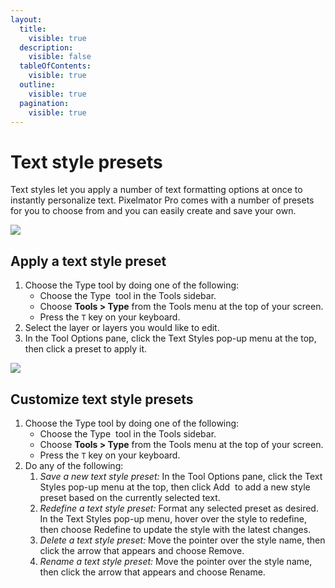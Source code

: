 ```yaml
---
layout:
  title:
    visible: true
  description:
    visible: false
  tableOfContents:
    visible: true
  outline:
    visible: true
  pagination:
    visible: true
---
```


# Text style presets

Text styles let you apply a number of text formatting options at once to instantly personalize text. Pixelmator Pro comes with a number of presets for you to choose from and you can easily create and save your own.

![](https://help.pixelmator.com/pixelmator-pro/3.5/assets/English/1655132714000.jpeg)

## Apply a text style preset

1. Choose the Type tool by doing one of the following:
   * Choose the Type <img src="https://help.pixelmator.com/pixelmator-pro/3.5/assets/English/1580998705000.png" alt="" data-size="line"> tool in the Tools sidebar.
   * Choose **Tools > Type** from the Tools menu at the top of your screen.
   * Press the `T` key on your keyboard.
2. Select the layer or layers you would like to edit.
3. In the Tool Options pane, click the Text Styles pop-up menu at the top, then click a preset to apply it.&#x20;

![](https://help.pixelmator.com/pixelmator-pro/3.5/assets/English/1655132702000.jpeg)

## Customize text style presets

1. Choose the Type tool by doing one of the following:
   * Choose the Type <img src="https://help.pixelmator.com/pixelmator-pro/3.5/assets/English/1580998705000.png" alt="" data-size="line"> tool in the Tools sidebar.
   * Choose **Tools > Type** from the Tools menu at the top of your screen.
   * Press the `T` key on your keyboard.
2. Do any of the following:
   1. _Save a new text style preset:_ In the Tool Options pane, click the Text Styles pop-up menu at the top, then click Add <img src="https://help.pixelmator.com/pixelmator-pro/3.5/assets/English/1579274394000.png" alt="" data-size="line"> to add a new style preset based on the currently selected text.&#x20;
   2. _Redefine a text style preset:_ Format any selected preset as desired. In the Text Styles pop-up menu, hover over the style to redefine, then choose Redefine to update the style with the latest changes.
   3. _Delete a text style preset:_ Move the pointer over the style name, then click the arrow that appears and choose Remove.
   4. _Rename a text style preset:_ Move the pointer over the style name, then click the arrow that appears and choose Rename.
